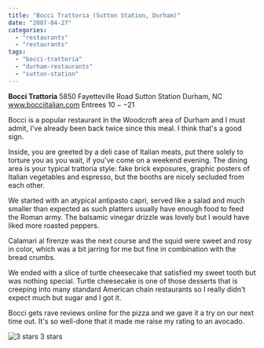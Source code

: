 ```yaml
---
title: "Bocci Trattoria (Sutton Station, Durham)"
date: "2007-04-27"
categories:
  - "restaurants"
  - "restaurants"
tags:
  - "bocci-trattoria"
  - "durham-restaurants"
  - "sutton-station"
---
```


**Bocci Trattoria** 5850 Fayetteville Road Sutton Station Durham, NC www.bocciitalian.com Entrees $10--$21

Bocci is a popular restaurant in the Woodcroft area of Durham and I must admit, I've already been back twice since this meal. I think that's a good sign.

Inside, you are greeted by a deli case of Italian meats, put there solely to torture you as you wait, if you've come on a weekend evening. The dining area is your typical trattoria style: fake brick exposures, graphic posters of Italian vegetables and espresso, but the booths are nicely secluded from each other.

We started with an atypical antipasto capri, served like a salad and much smaller than expected as such platters usually have enough food to feed the Roman army. The balsamic vinegar drizzle was lovely but I would have liked more roasted peppers.

Calamari al firenze was the next course and the squid were sweet and rosy in color, which was a bit jarring for me but fine in combination with the bread crumbs.

We ended with a slice of turtle cheesecake that satisfied my sweet tooth but was nothing special. Turtle cheesecake is one of those desserts that is creeping into many standard American chain restaurants so I really didn't expect much but sugar and I got it.

Bocci gets rave reviews online for the pizza and we gave it a try on our next time out. It's so well-done that it made me raise my rating to an avocado.




<div class="caption">

![3 stars](http://s3.amazonaws.com/thegourmez-wpmedia/2009/02/rating_avocado1.gif "rating_avocado1") 3 stars</div>

